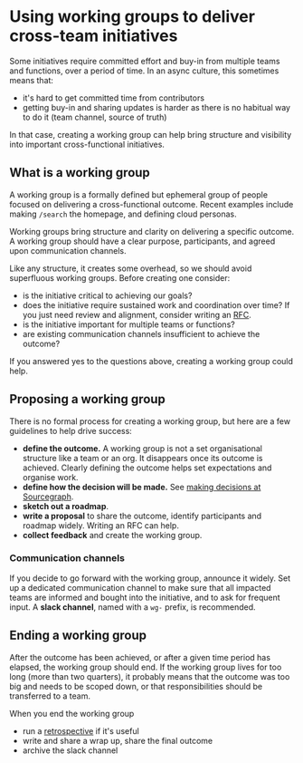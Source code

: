 # Using working groups to deliver cross-team initiatives

Some initiatives require committed effort and buy-in from multiple teams and functions, over a period of time. In an async culture, this sometimes means that:
- it's hard to get committed time from contributors
- getting buy-in and sharing updates is harder as there is no habitual way to do it (team channel, source of truth)

In that case, creating a working group can help bring structure and visibility into important cross-functional initiatives.

## What is a working group

A working group is a formally defined but ephemeral group of people focused on delivering a cross-functional outcome. Recent examples include making `/search` the homepage, and defining cloud personas.

Working groups bring structure and clarity on delivering a specific outcome. A working group should have a clear purpose, participants, and agreed upon communication channels.

Like any structure, it creates some overhead, so we should avoid superfluous working groups. Before creating one consider:

- is the initiative critical to achieving our goals?
- does the initiative require sustained work and coordination over time? If you just need review and alignment, consider writing an [RFC](../communication/rfcs.md).
- is the initiative important for multiple teams or functions?
- are existing communication channels insufficient to achieve the outcome?

If you answered yes to the questions above, creating a working group could help.

## Proposing a working group

There is no formal process for creating a working group, but here are a few guidelines to help drive success:

- **define the outcome.** A working group is not a set organisational structure like a team or an org. It disappears once its outcome is achieved. Clearly defining the outcome helps set expectations and organise work.
- **define how the decision will be made.** See [making decisions at Sourcegraph](../communication/decisions.md).
- **sketch out a roadmap**.
- **write a proposal** to share the outcome, identify participants and roadmap widely. Writing an RFC can help.
- **collect feedback** and create the working group.

### Communication channels

If you decide to go forward with the working group, announce it widely. Set up a dedicated communication channel to make sure that all impacted teams are informed and bought into the initiative, and to ask for frequent input. A **slack channel**, named with a `wg-` prefix, is recommended.


## Ending a working group

After the outcome has been achieved, or after a given time period has elapsed, the working group should end. If the working group lives for too long (more than two quarters), it probably means that the outcome was too big and needs to be scoped down, or that responsibilities should be transferred to a team.

When you end the working group
- run a [retrospective](../retrospectives.md) if it's useful
- write and share a wrap up, share the final outcome
- archive the slack channel
